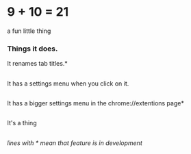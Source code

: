 # 9 + 10 = 21
a fun little thing
### Things it does.
It renames tab titles.*
## 
It has a settings menu when you click on it.
## 
It has a bigger settings menu in the chrome://extentions page*
## 
It's a thing
## 

*lines with \* mean that feature is in development*
